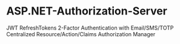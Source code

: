 # ASP.NET-Authorization-Server
JWT RefreshTokens 2-Factor Authentication with Email/SMS/TOTP Centralized Resource/Action/Claims Authorization Manager

